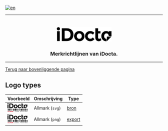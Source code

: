 [![en](https://img.shields.io/badge/lang-en-red.svg)](https://github.com/iDocta/brand-guide/blob/main/logo/allmark/README.md)

---

<h1 align="center">
    <a href="https://www.idocta.be">    
        <picture>
            <source media="(prefers-color-scheme: dark)" srcset="https://raw.githubusercontent.com/iDocta/brand-guide/main/logo/idocta/source/idocta-white.svg">
            <source media="(prefers-color-scheme: light)" srcset="https://raw.githubusercontent.com/iDocta/brand-guide/main/logo/idocta/source/idocta-black.svg">
            <img width="175px" alt="Shows a black logo in light color mode and a white one in dark color mode." src="https://raw.githubusercontent.com/iDocta/brand-guide/main/logo/idocta/source/idocta-black.svg">
        </picture>
    </a> 
</h1>
 
<h3 align="center">Merkrichtlijnen van iDocta.</h3>

---

[Terug naar bovenliggende pagina](../README.nl.md)

## Logo types

| Voorbeeld                                                                                                                    | Omschrijving    | Type                          |
| ---------------------------------------------------------------------------------------------------------------------------- | --------------- | ----------------------------- |
| <img src='https://github.com/iDocta/brand-guide/blob/main/logo/allmark/source/allmark.svg?raw=true' width='64' alt=''/>      | Allmark (`svg`) | [bron](source/README.nl.md)   |
| <img src='https://github.com/iDocta/brand-guide/blob/main/logo/allmark/export/allmark-2048.png?raw=true' width='64' alt=''/> | Allmark (`png`) | [export](export/README.nl.md) |
